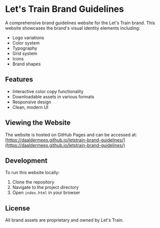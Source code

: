 # Let's Train Brand Guidelines

A comprehensive brand guidelines website for the Let's Train brand. This website showcases the brand's visual identity elements including:

- Logo variations
- Color system
- Typography
- Grid system
- Icons
- Brand shapes

## Features

- Interactive color copy functionality
- Downloadable assets in various formats
- Responsive design
- Clean, modern UI

## Viewing the Website

The website is hosted on GitHub Pages and can be accessed at: [https://daaldermees.github.io/letstrain-brand-guidelines/](https://daaldermees.github.io/letstrain-brand-guidelines/)

## Development

To run this website locally:

1. Clone the repository
2. Navigate to the project directory
3. Open `index.html` in your browser

## License

All brand assets are proprietary and owned by Let's Train. 